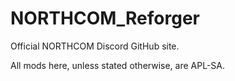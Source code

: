 # NORTHCOM_Reforger
Official NORTHCOM Discord GitHub site.

All mods here, unless stated otherwise, are APL-SA.
